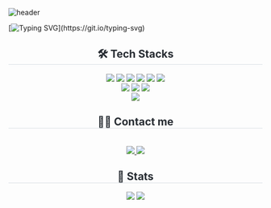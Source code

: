 ![header](https://capsule-render.vercel.app/api?type=Venom&color=auto&height=300&section=header&text=ChaeHyeon%27s%20GitHub&fontSize=50)

[![Typing SVG](https://readme-typing-svg.demolab.com?font=Fira+Code&weight=500&pause=1000&center=true&width=435&lines=Hi%2C+I'm+yeo+chae+hyeon%F0%9F%91%8B;I+am+a+frontend+developer+specialized+in+design+and+development%2C;with+a+strong+focus+on+user+experience.)](https://git.io/typing-svg)


<h2 align="center" style="border-bottom: 1px solid #d8dee4; color: #282d33;">🛠️ Tech Stacks</h2>
<div align="center">
<img src="https://img.shields.io/badge/html5-E34F26?style=flat-square&logo=html5&logoColor=white"/>
<img src="https://img.shields.io/badge/css-663399?style=flat-square&logo=css&logoColor=white"/>
<img src="https://img.shields.io/badge/sass-CC6699?style=flat-square&logo=sass&logoColor=white"/>
<img src="https://img.shields.io/badge/tailwindcss-06B6D4?style=flat-square&logo=tailwindcss&logoColor=white"/>
<img src="https://img.shields.io/badge/javascript-F7DF1E?style=flat-square&logo=javascript&logoColor=black"/>
<img src="https://img.shields.io/badge/typescript-3178C6?style=flat-square&logo=typescript&logoColor=white"/>
<br>
<img src="https://img.shields.io/badge/react-61DAFB?style=flat-square&logo=react&logoColor=black"/>
<img src="https://img.shields.io/badge/vite-646CFF?style=flat-square&logo=vite&logoColor=white"/>
<img src="https://img.shields.io/badge/supabase-3FCF8E?style=flat-square&logo=supabase&logoColor=white"/>
<br>
<img src="https://img.shields.io/badge/figma-F24E1E?style=flat-square&logo=figma&logoColor=white"/>
    <h2 style="border-bottom: 1px solid #d8dee4; color: #282d33;"> 🧑‍💻 Contact me </h2> <br> 
    <div align= "center"> <a href=https://fair-mimosa-69b.notion.site/PORTFOLIO-2159f76bdabf80749634c22385d20760?source=copy_link> <img src="https://img.shields.io/badge/Notion-000000?style=flat-square&logo=Notion&logoColor=white&link=https://fair-mimosa-69b.notion.site/PORTFOLIO-2159f76bdabf80749634c22385d20760?source=copy_link"> </a>
 <a href=mailto:dev.yachea@gmail.com> <img src="https://img.shields.io/badge/Gmail-EA4335?style=flat-square&logo=Gmail&logoColor=white&link=mailto:dev.yachea@gmail.com"> </a>
 </div> 
</div>
<div align= "center"> 
    <h2 style="border-bottom: 1px solid #d8dee4; color: #282d33;"> 🏅 Stats </h2> <div align= "center"> <img src="https://github-readme-stats.vercel.app/api?username=yachea&bg_color=180,5fabf2,00000000&title_color=ffffff&text_color=ffffff"
         /> <img src="https://github-readme-stats.vercel.app/api/top-langs/?username=yachea&layout=compact&bg_color=180,5fabf2,00000000&title_color=ffffff&text_color=ffffff"
           /> </div> 
    </div>
    
    
